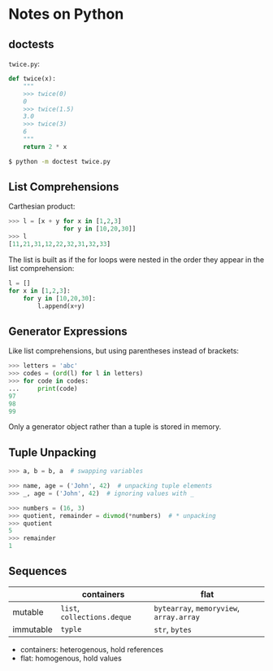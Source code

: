 # Notes on Python

## doctests

`twice.py`:

```python
def twice(x):
    """
    >>> twice(0)
    0
    >>> twice(1.5)
    3.0
    >>> twice(3)
    6
    """
    return 2 * x
```

```bash
$ python -m doctest twice.py
```

## List Comprehensions

Carthesian product:

```python
>>> l = [x + y for x in [1,2,3]
               for y in [10,20,30]]
>>> l
[11,21,31,12,22,32,31,32,33]
```

The list is built as if the for loops were nested in the order they appear in
the list comprehension:

```python
l = []
for x in [1,2,3]:
    for y in [10,20,30]:
        l.append(x+y)
```

## Generator Expressions

Like list comprehensions, but using parentheses instead of brackets:

```python
>>> letters = 'abc'
>>> codes = (ord(l) for l in letters)
>>> for code in codes:
...     print(code)
97
98
99
```

Only a generator object rather than a tuple is stored in memory.

## Tuple Unpacking

```python
>>> a, b = b, a  # swapping variables

>>> name, age = ('John', 42)  # unpacking tuple elements
>>> _, age = ('John', 42)  # ignoring values with _

>>> numbers = (16, 3)
>>> quotient, remainder = divmod(*numbers)  # * unpacking
>>> quotient
5
>>> remainder
1
```

## Sequences

|           | containers                  | flat                                     |
|-----------|-----------------------------|------------------------------------------|
| mutable   | `list`, `collections.deque` | `bytearray`, `memoryview`, `array.array` |
| immutable | `typle`                     | `str`, `bytes`                           |

- containers: heterogenous, hold references
- flat: homogenous, hold values
